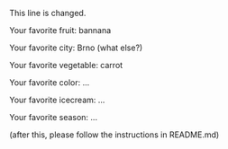 
This line is changed.



Your favorite fruit: bannana

Your favorite city: Brno (what else?)

Your favorite vegetable: carrot

Your favorite color: ...

Your favorite icecream: ...

Your favorite season: ...


(after this, please follow the instructions in README.md)


